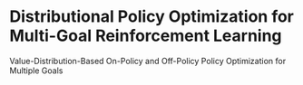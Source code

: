 # Distributional Policy Optimization for Multi-Goal Reinforcement Learning
Value-Distribution-Based On-Policy and Off-Policy Policy Optimization for Multiple Goals
